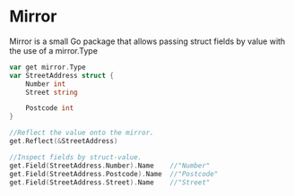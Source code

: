 # Mirror

Mirror is a small Go package that allows passing struct fields by value with the use of a mirror.Type

```go
var get mirror.Type
var StreetAddress struct {
    Number int
    Street string

    Postcode int
}

//Reflect the value onto the mirror.
get.Reflect(&StreetAddress)

//Inspect fields by struct-value.
get.Field(StreetAddress.Number).Name    //"Number"
get.Field(StreetAddress.Postcode).Name  //"Postcode"
get.Field(StreetAddress.Street).Name    //"Street"
```